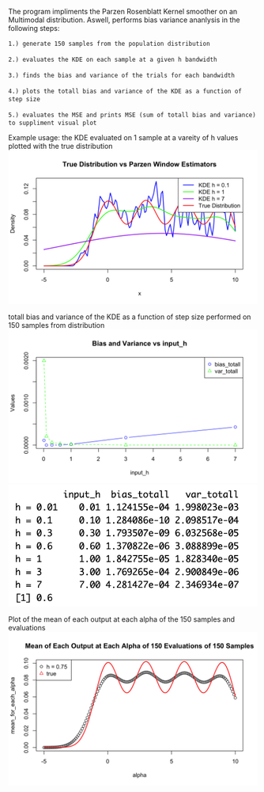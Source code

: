   The program impliments the Parzen Rosenblatt Kernel smoother on an Multimodal distribution. 
  Aswell, performs bias variance ananlysis in the following steps:
  
    1.) generate 150 samples from the population distribution 
    
    2.) evaluates the KDE on each sample at a given h bandwidth 
    
    3.) finds the bias and variance of the trials for each bandwidth 
    
    4.) plots the totall bias and variance of the KDE as a function of step size 
    
    5.) evaluates the MSE and prints MSE (sum of totall bias and variance) to suppliment visual plot 

  Example usage:
  the KDE evaluated on 1 sample at a vareity of h values plotted with the true distribution
![alt text](https://github.com/Jacob-J-Richards/R_Parzen-Rosenblatt-KDE-with-optimal-bandwidth-analysis-/blob/main/better.png)

  totall bias and variance of the KDE as a function of step size performed on 150 samples from distribution 
![alt text](https://github.com/Jacob-J-Richards/R_Parzen-Rosenblatt-KDE-with-optimal-bandwidth-analysis-/blob/main/better2.png)
![alt text](https://github.com/Jacob-J-Richards/R_Parzen-Rosenblatt-KDE-with-optimal-bandwidth-analysis-/blob/main/better3.png)


  Plot of the mean of each output at each alpha of the 150 samples and evaluations  
![alt text](https://github.com/Jacob-J-Richards/R_Parzen-Rosenblatt-KDE-with-optimal-bandwidth-analysis-/blob/main/better5.png)


